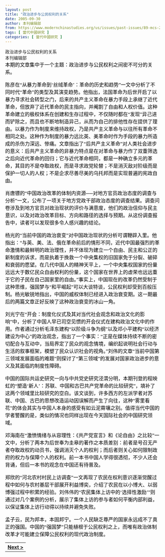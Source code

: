 ```yaml
---
layout: post
title: "政治进步与公民权利的关系"
date: 2005-09-30
author: 本刊编辑部
from: https://www.modernchinastudies.org/us/issues/past-issues/89-mcs-2005-issue-3/913-2012-01-05-15-34-56.html
tags: [ 當代中國研究 ]
categories: [ 當代中國研究 ]
---
```


<div class="art-PostContent">
 <div class="art-article">
  <div class="article-title">
   政治进步与公民权利的关系
  </div>
  <div class="article-author">
   本刊编辑部
  </div>
  <div class="article-author-attributes">
  </div>
  <div class="article-author">
  </div>
  <div class="article-author-attributes">
  </div>
  <div class="article-author">
  </div>
  <div class="article-author-attributes">
  </div>
  <div class="article-author">
  </div>
  <div class="article-author-attributes">
  </div>
  <div class="article-author">
  </div>
  <div class="article-author-attributes">
  </div>
  <div class="article-abstract">
  </div>
  <div class="article-keywords">
  </div>
  <div class="article-ack">
  </div>
  <div class="article-content">
   <span style="color: #000000; font-family: 'Times New Roman'; letter-spacing: normal; font-size: medium;">
    本期的文章集中于一个主题：政治进步与公民权利之间密不可分的关系。
   </span>
   <br style="color: #000000; font-family: 'Times New Roman'; letter-spacing: normal; font-size: medium;"/>
   <br style="color: #000000; font-family: 'Times New Roman'; letter-spacing: normal; font-size: medium;"/>
   <span style="color: #000000; font-family: 'Times New Roman'; letter-spacing: normal; font-size: medium;">
    陈彦在“从暴力革命到‘丝绒革命’：革命的历史和趋势”一文中分析了不同时代“革命”的类型及其演变趋势。他指出，法国革命为后世开启了以暴力寻求社会转型之门，后来的共产主义革命在暴力手段上承继了近代革命，但放弃了近代革命的民主指向，并阉割了自由和人权价值。这种革命建立的极权体系在创建和生存过程中，不仅随时都在“发现”异己进而铲除之，而且也不断地制造异己，从而为自己的排他性存在提供了理由。以暴力作为制度来维持政权，乃是共产主义革命与以往所有革命不相同之处。这种作为制度的暴力远比英、美革命时作为手段的暴力所造成的杀伤力深远、惨痛。文章指出了“后共产主义革命”对人类社会进步的意义：后共产主义革命的非暴力特点是在对革命与暴力作了双重筛选之后向近代革命的回归；它与近代革命相同，都是一种确立多元的革命，其目的不是夺取政权，而是寻求政党轮替；不是消灭敌对阶级而是保护一切人的人权；不是企求尽善尽美的乌托邦而是实现普遍的宪政自由。
   </span>
   <br style="color: #000000; font-family: 'Times New Roman'; letter-spacing: normal; font-size: medium;"/>
   <br style="color: #000000; font-family: 'Times New Roman'; letter-spacing: normal; font-size: medium;"/>
   <span style="color: #000000; font-family: 'Times New Roman'; letter-spacing: normal; font-size: medium;">
    肖唐镖的“中国政治改革的体制内资源──对地方官员政治态度的调查与分析”一文，公布了一项关于地方党政干部政治态度的调查结果。调查问卷涉及到地方官员对政治现状的评价与满意度，他们的政治信仰与民主意识，以及对政治改革目标、方向和路径的选择与预期。从这份调查报告中，读者可以发现很多令人感兴趣的结论。
   </span>
   <br style="color: #000000; font-family: 'Times New Roman'; letter-spacing: normal; font-size: medium;"/>
   <br style="color: #000000; font-family: 'Times New Roman'; letter-spacing: normal; font-size: medium;"/>
   <span style="color: #000000; font-family: 'Times New Roman'; letter-spacing: normal; font-size: medium;">
    杨光的“当前中国的政治衰变”对中国政治现状的分析可谓鞭辟入里。他指出：“与英、美、法、俄在革命前后的情形不同，近代中国最强烈的革命激情和最鲜明的政治理性，并不体现为建立一个自由、民主和公正的新制度的诉求，而是执着于挽救一个中央集权的旧国家免于分裂、破碎和衰弱的愿望。在几代中国人的精神天平上，一个中央集权国家的份量远远大于数亿民众自由权利的份量，这个国家在世界上的虚荣也远远重于它的子民在自己国家里的自由。”事实上，中国现在的改革仍然受制于这种思维，强国梦与“和平崛起”可以大谈特谈，公民权利却受到百般压制。杨光敏锐地指出，中国的威权体制已经进入政治衰变期。这一期最后的两篇文章正好反映了这种政治衰变的冰山一角。
   </span>
   <br style="color: #000000; font-family: 'Times New Roman'; letter-spacing: normal; font-size: medium;"/>
   <br style="color: #000000; font-family: 'Times New Roman'; letter-spacing: normal; font-size: medium;"/>
   <span style="color: #000000; font-family: 'Times New Roman'; letter-spacing: normal; font-size: medium;">
    刘光宁在“开会：制度化仪式及其对当代社会观念和政治文化的影响”中，分析了中国人早已司空见惯的开会仪式在建构政治文化中的作用。作者通过分析毛泽东建构“以阶级斗争为纲”以及邓小平建构“以经济建设为中心”的政治观念，指出了一个事实：“正是在媒体持续不断的密切配合与互动中，当局界定了民众的观念情境，编织起说明社会行动与生活的叙事框架，模塑了民众认识社会的视角。”刘伟的文章“当前中国第三领域发展面临的难题”则探讨了“第三领域”的发展对国家政治进步的意义及其面临的制度性障碍。
   </span>
   <br style="color: #000000; font-family: 'Times New Roman'; letter-spacing: normal; font-size: medium;"/>
   <br style="color: #000000; font-family: 'Times New Roman'; letter-spacing: normal; font-size: medium;"/>
   <span style="color: #000000; font-family: 'Times New Roman'; letter-spacing: normal; font-size: medium;">
    中国的国际共运史研究一向与中共党史研究泾渭分明，本期刊登的程映虹的“塑造‘新人’：苏联、中国和古巴共产党革命的比较研究”，填补了这两个领域里比较研究的空白。该文谈到，许多西方的左派学者对苏联、中国、古巴的思想改造运动因误解而产生了向往，这种“雾里看花”的体会其实与中国人本身的感受有如云泥霄壤之别。值得当代中国的学者警醒的是，类似的情况也同样出现在今天国际社会的中国研究领域。
   </span>
   <br style="color: #000000; font-family: 'Times New Roman'; letter-spacing: normal; font-size: medium;"/>
   <br style="color: #000000; font-family: 'Times New Roman'; letter-spacing: normal; font-size: medium;"/>
   <span style="color: #000000; font-family: 'Times New Roman'; letter-spacing: normal; font-size: medium;">
    邓海南在“激愤情绪与从容理性：《共产党宣言》和《论自由》之比较”一文中，分析了两本为后世奉为圭皋的著作之本质差别：前者是号召无产者夺取政权的动员书，强调消灭个人的权利；而后者则关心如何限制政府的权力与保障个人的权利。前一本书中国人学得很透彻，不少人还会背诵，但后一本书的观念在中国还有待普及。
   </span>
   <br style="color: #000000; font-family: 'Times New Roman'; letter-spacing: normal; font-size: medium;"/>
   <br style="color: #000000; font-family: 'Times New Roman'; letter-spacing: normal; font-size: medium;"/>
   <span style="color: #000000; font-family: 'Times New Roman'; letter-spacing: normal; font-size: medium;">
    郑欣的“河北农村村民上访调查”一文再现了农民在权利意识逐渐觉醒过程中如何与农村基层干部展开利益博奕，介绍了农民在以小博大、以弱博强过程中积累的经验。刘伟伟的“农民集体上访中的‘选择性激励’”则通过对几个案例的分析，展示了集体上访的参与者如何平衡内部利益，以保证集体上访行动得以持续并避免失败。
   </span>
   <br style="color: #000000; font-family: 'Times New Roman'; letter-spacing: normal; font-size: medium;"/>
   <br style="color: #000000; font-family: 'Times New Roman'; letter-spacing: normal; font-size: medium;"/>
   <span style="color: #000000; font-family: 'Times New Roman'; letter-spacing: normal; font-size: medium;">
    孟子云，民为邦本，本固邦宁。一个人民缺乏尊严的国家永远成不了真正的强国。中国的“强国梦”只能植根于公民权利之上，而唯有政治体制改革才可能建立保障公民权利的现代政治制度。
   </span>
  </div>
  <table align="center" class="pagenav">
   <tr>
    <th class="pagenav_next">
     <a href="/us/issues/past-issues/89-mcs-2005-issue-3/914-2012-01-05-15-34-56.html">
      Next &gt;
     </a>
    </th>
   </tr>
  </table>
 </div>
 <span class="article_separator">
 </span>
</div>


